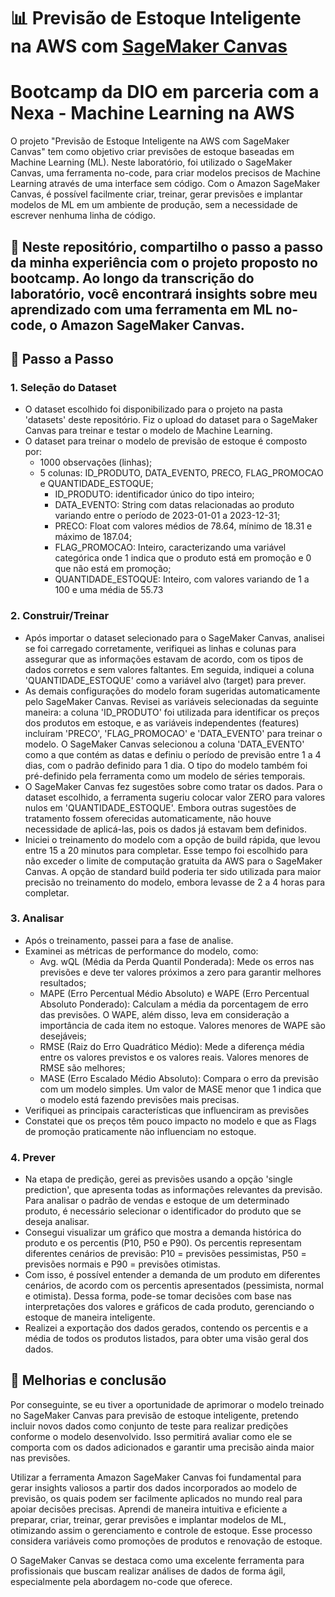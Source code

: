 # 📊 Previsão de Estoque Inteligente na AWS com [SageMaker Canvas](https://aws.amazon.com/pt/sagemaker/canvas/)

# Bootcamp da DIO em parceria com a Nexa - Machine Learning na AWS 

O projeto "Previsão de Estoque Inteligente na AWS com SageMaker Canvas" tem como objetivo criar previsões de estoque baseadas em Machine Learning (ML). Neste laboratório, foi utilizado o SageMaker Canvas, uma ferramenta no-code, para criar modelos precisos de Machine Learning através de uma interface sem código. Com o Amazon SageMaker Canvas, é possível facilmente criar, treinar, gerar previsões e implantar modelos de ML em um ambiente de produção, sem a necessidade de escrever nenhuma linha de código.

## 🎯 Neste repositório, compartilho o passo a passo da minha experiência com o projeto proposto no bootcamp. Ao longo da transcrição do laboratório, você encontrará insights sobre meu aprendizado com uma ferramenta em ML no-code, o Amazon SageMaker Canvas.


## 🚀 Passo a Passo

### 1. Seleção do Dataset

-   O dataset escolhido foi disponibilizado para o projeto na pasta 'datasets' deste repositório. Fiz o upload do dataset para o SageMaker Canvas para treinar e testar o modelo de Machine Learning.
-   O dataset para treinar o modelo de previsão de estoque é composto por:
    - 1000 observações (linhas);
    - 5 colunas: ID_PRODUTO, DATA_EVENTO, PRECO, FLAG_PROMOCAO e QUANTIDADE_ESTOQUE;
      - ID_PRODUTO: identificador único do tipo inteiro;
      - DATA_EVENTO: String com datas relacionadas ao produto variando entre o período de 2023-01-01 a 2023-12-31;
      - PRECO: Float com valores médios de 78.64, mínimo de 18.31 e máximo de 187.04;
      - FLAG_PROMOCAO: Inteiro, caracterizando uma variável categórica onde 1 indica que o produto está em promoção e 0 que não está em promoção;
      - QUANTIDADE_ESTOQUE: Inteiro, com valores variando de 1 a 100 e uma média de 55.73      

### 2. Construir/Treinar

-   Após importar o dataset selecionado para o SageMaker Canvas, analisei se foi carregado corretamente, verifiquei as linhas e colunas para assegurar que as informações estavam de acordo, com os tipos de dados corretos e sem valores faltantes. Em seguida, indiquei a coluna 'QUANTIDADE_ESTOQUE' como a variável alvo (target) para prever.
-   As demais configurações do modelo foram sugeridas automaticamente pelo SageMaker Canvas. Revisei as variáveis selecionadas da seguinte maneira: a coluna 'ID_PRODUTO' foi utilizada para identificar os preços dos produtos em estoque, e as variáveis independentes (features) incluíram 'PRECO', 'FLAG_PROMOCAO' e 'DATA_EVENTO' para treinar o modelo. O SageMaker Canvas selecionou a coluna 'DATA_EVENTO' como a que contém as datas e definiu o período de previsão entre 1 a 4 dias, com o padrão definido para 1 dia. O tipo do modelo também foi pré-definido pela ferramenta como um modelo de séries temporais.
-   O SageMaker Canvas fez sugestões sobre como tratar os dados. Para o dataset escolhido, a ferramenta sugeriu colocar valor ZERO para valores nulos em 'QUANTIDADE_ESTOQUE'. Embora outras sugestões de tratamento fossem oferecidas automaticamente, não houve necessidade de aplicá-las, pois os dados já estavam bem definidos.
-   Iniciei o treinamento do modelo com a opção de build rápida, que levou entre 15 a 20 minutos para completar. Esse tempo foi escolhido para não exceder o limite de computação gratuita da AWS para o SageMaker Canvas. A opção de standard build poderia ter sido utilizada para maior precisão no treinamento do modelo, embora levasse de 2 a 4 horas para completar.

### 3. Analisar

-   Após o treinamento, passei para a fase de analise.
-   Examinei as métricas de performance do modelo, como:
    -   Avg. wQL (Média da Perda Quantil Ponderada): Mede os erros nas previsões e deve ter valores próximos a zero para garantir melhores resultados;
    -   MAPE (Erro Percentual Médio Absoluto) e WAPE (Erro Percentual Absoluto Ponderado): Calculam a média da porcentagem de erro das previsões. O WAPE, além disso, leva em consideração a importância de cada item no estoque. Valores menores de WAPE são desejáveis;
    -   RMSE (Raiz do Erro Quadrático Médio): Mede a diferença média entre os valores previstos e os valores reais. Valores menores de RMSE são melhores;
    -   MASE (Erro Escalado Médio Absoluto): Compara o erro da previsão com um modelo simples. Um valor de MASE menor que 1 indica que o modelo está fazendo previsões mais precisas. 
-   Verifiquei as principais características que influenciram as previsões
-   Constatei que os preços têm pouco impacto no modelo e que as Flags de promoção praticamente não influenciam no estoque.

### 4. Prever

-   Na etapa de predição, gerei as previsões usando a opção 'single prediction', que apresenta todas as informações relevantes da previsão. Para analisar o padrão de vendas e estoque de um determinado produto, é necessário selecionar o identificador do produto que se deseja analisar.
-   Consegui visualizar um gráfico que mostra a demanda histórica do produto e os percentis (P10, P50 e P90). Os percentis representam diferentes cenários de previsão: P10 = previsões pessimistas, P50 = previsões normais e P90 = previsões otimistas.
-   Com isso, é possível entender a demanda de um produto em diferentes cenários, de acordo com os percentis apresentados (pessimista, normal e otimista). Dessa forma, pode-se tomar decisões com base nas interpretações dos valores e gráficos de cada produto, gerenciando o estoque de maneira inteligente.
-   Realizei a exportação dos dados gerados, contendo os percentis e a média de todos os produtos listados, para obter uma visão geral dos dados.

## 🚀 Melhorias e conclusão

Por conseguinte, se eu tiver a oportunidade de aprimorar o modelo treinado no SageMaker Canvas para previsão de estoque inteligente, pretendo incluir novos dados como conjunto de teste para realizar predições conforme o modelo desenvolvido. Isso permitirá avaliar como ele se comporta com os dados adicionados e garantir uma precisão ainda maior nas previsões.

Utilizar a ferramenta Amazon SageMaker Canvas foi fundamental para gerar insights valiosos a partir dos dados incorporados ao modelo de previsão, os quais podem ser facilmente aplicados no mundo real para apoiar decisões precisas. Aprendi de maneira intuitiva e eficiente a preparar, criar, treinar, gerar previsões e implantar modelos de ML, otimizando assim o gerenciamento e controle de estoque. Esse processo considera variáveis como promoções de produtos e renovação de estoque.

O SageMaker Canvas se destaca como uma excelente ferramenta para profissionais que buscam realizar análises de dados de forma ágil, especialmente pela abordagem no-code que oferece.
